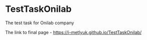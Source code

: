 # TestTaskOnilab
The test task for Onilab company

The link to final page - https://i-metlyuk.github.io/TestTaskOnilab/
